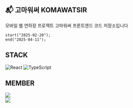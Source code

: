 ## 📬 고마워써 KOMAWATSIR

모바일 웹 연하장 프로젝트 고마워써 프론트엔드 코드 저장소입니다
```
start("2025-02-20");
end("2025-04-11");
```

## STACK
![React](https://img.shields.io/badge/React-61DAFB?style=for-the-badge&logo=react&logoColor=white)
![TypeScript](https://img.shields.io/badge/TypeScript-3178C6?style=for-the-badge&logo=TypeScript&logoColor=white)


## MEMBER
<a href="https://github.com/hyoseonlim" target="_blank">
   <img src="https://img.shields.io/badge/GitHub-@hyoseonlim-181717?style=flat-square&logo=GitHub&logoColor=white&label=BE_FE"/>
</a>
<br/>
<a href="https://github.com/dazz6zip" target="_blank">
    <img src="https://img.shields.io/badge/GitHub-@dazz6zip-181717?style=flat-square&logo=GitHub&logoColor=white&label=FE_Design"/>
</a>
